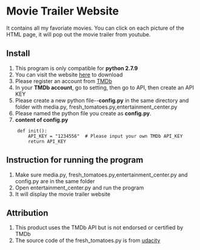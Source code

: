 #  Movie Trailer Website
It contains all my favoriate movies. You can click on each picture of the HTML page, it will pop out the movie trailer
from youtube.

## Install
1. This program is only compatible for **python 2.7.9**
2. You can visit the website [here](https://www.python.org/downloads/release/python-279/) to download 
3. Please register an account from [TMDb](https://www.themoviedb.org/)
4. In your **TMDb account**, go to setting, then go to API, then create an API KEY
5. Please create a new python file--**config.py** in the same directory and folder with media.py, fresh_tomatoes.py,entertainment_center.py 
6. Please named the python file you create as **config.py**. 
7.  **content of config.py** 
```
    def init():
		API_KEY = "1234556"  # Please input your own TMDb API_KEY
		return API_KEY
```
## Instruction for running the program
1. Make sure media.py, fresh_tomatoes.py,entertainment_center.py and config.py are in the same folder 
2. Open entertainment_center.py and run the program 
3. It will display the movie trailer website


## Attribution
1. This product uses the TMDb API but is not endorsed or certified by TMDb 
2. The source code of the fresh_tomatoes.py is from [udacity](https://github.com/udacity/ud036_StarterCode)


